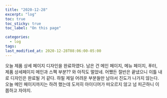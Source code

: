 ```yaml
---
title: "2020-12-28"
excerpt: "log"
toc: true
toc_sticky: true
toc_label: "On this page"

categories:
  - log
tags:
last_modified_at: 2020-12-28T08:06:00-05:00
---
```


오늘 제품 상세 페이지 디자인을 완료하였다.
남은 건 메인 페이지, 메뉴 페이지, 푸터, 제품 상세페이지 메인과 스펙 부분??
와 아직도 멀었네.
어쨌든 절반은 끝냈으니 이틀 내로 디자인은 완료될 거 같다.
하필 제일 어려운 부분들만 남아서 진도가 나가지 않는다.
오늘 메인 페이지까지는 하려 했는데 도저히 아이디어가 떠오르지 않고 넘 피곤하니 이쯤하고 자야지.
